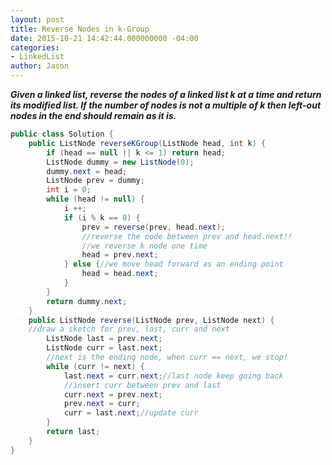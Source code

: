 ```yaml
---
layout: post
title: Reverse Nodes in k-Group
date: 2015-10-21 14:42:44.000000000 -04:00
categories:
- LinkedList
author: Jason
---
```

<p><strong><em>Given a linked list, reverse the nodes of a linked list k at a time and return its modified list. If the number of nodes is not a multiple of k then left-out nodes in the end should remain as it is.</em></strong></p>

``` java
public class Solution {
    public ListNode reverseKGroup(ListNode head, int k) {
        if (head == null || k <= 1) return head;        
        ListNode dummy = new ListNode(0);
        dummy.next = head;
        ListNode prev = dummy;
        int i = 0;
        while (head != null) {
            i ++;
            if (i % k == 0) {
                prev = reverse(prev, head.next);
                //reverse the node between prev and head.next!!
                //we reverse k node one time
                head = prev.next;
            } else {//we move head forward as an ending point                
                head = head.next;
            }
        }
        return dummy.next;
    }
    public ListNode reverse(ListNode prev, ListNode next) {
    //draw a sketch for prev, last, curr and next 
        ListNode last = prev.next;
        ListNode curr = last.next;
        //next is the ending node, when curr == next, we stop!
        while (curr != next) {            
            last.next = curr.next;//last node keep going back
            //insert curr between prev and last
            curr.next = prev.next;
            prev.next = curr;            
            curr = last.next;//update curr
        }
        return last;
    }
}
```
